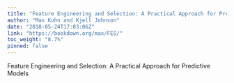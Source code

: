 ```yaml
---
title: "Feature Engineering and Selection: A Practical Approach for Predictive Models"
author: "Max Kuhn and Kjell Johnson"
date: "2018-05-24T17:03:06Z"
link: "https://bookdown.org/max/FES/"
toc_weight: "8.7%"
pinned: false
---
```


Feature Engineering and Selection: A Practical Approach for Predictive Models

